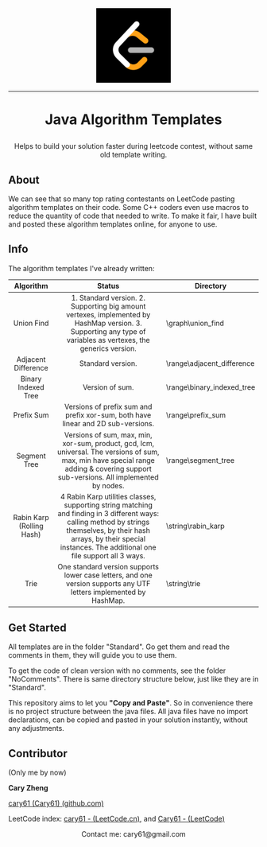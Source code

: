 <div align="center">
    <img src="res/pic/leetcode_logo.png" width=150px/>
</div>

---
# <p align="center">Java Algorithm Templates</p>


<p align="center" >Helps to build your solution faster during leetcode contest, without same old template writing.</p>





## About

We can see that so many top rating contestants on LeetCode pasting algorithm templates on their code. Some C++ coders even use macros to reduce the quantity of code that needed to write. To make it fair, I have built and posted these algorithm templates online, for anyone to use.



## Info

The algorithm templates I've already written:

|         Algorithm         |                            Status                            | Directory                  |
| :-----------------------: | :----------------------------------------------------------: | -------------------------- |
|        Union Find         | 1. Standard version. 2. Supporting big amount vertexes, implemented by HashMap version. 3. Supporting any type of variables as vertexes, the generics version. | \graph\union_find          |
|    Adjacent Difference    |                      Standard version.                       | \range\adjacent_difference |
|    Binary Indexed Tree    |                       Version of sum.                        | \range\binary_indexed_tree |
|        Prefix Sum         | Versions of prefix sum and prefix xor-sum, both have linear and 2D sub-versions. | \range\prefix_sum          |
|       Segment Tree        | Versions of sum, max, min, xor-sum, product, gcd, lcm, universal. The versions of sum, max, min have special range adding & covering support sub-versions. All implemented by nodes. | \range\segment_tree        |
| Rabin Karp (Rolling Hash) | 4 Rabin Karp utilities classes, supporting string matching and finding in 3 different ways: calling method by strings themselves, by their hash arrays, by their special instances. The additional one file support all 3 ways. | \string\rabin_karp         |
|           Trie            | One standard version supports lower case letters, and one version supports any UTF letters implemented by HashMap. | \string\trie               |



## Get Started

All templates are in the folder "Standard". Go get them and read the comments in them, they will guide you to use them.

To get the code of clean version with no comments, see the folder "NoComments".  There is same directory structure below, just like they are in "Standard".



This repository aims to let you **"Copy and Paste"**. So in convenience there is no project structure between the java files. All java files have no import declarations, can be copied and pasted in your solution instantly, without any adjustments.





## Contributor

(Only me by now)

**Cary Zheng**

[cary61 (Cary61) (github.com)](https://github.com/cary61)

LeetCode index: [cary61 - (LeetCode.cn)](https://leetcode.cn/u/cary61/), and [Cary61 - (LeetCode) ](https://leetcode.com/Cary61/)



<div align="center">Contact me: cary61@gmail.com</div>






















